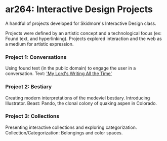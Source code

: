 # ar264: Interactive Design Projects
A handful of projects developed for Skidmore's Interactive Design class.

Projects were defined by an artistic concept and a technological focus (ex: Found text, and hyperlinking). Projects explored interaction and the web as a medium for artistic expression.

### Project 1: Conversations
Using found text (in the public domain) to engage the user in a conversation. 
Text: ['My Lord's Writing All the Time'](https://www.loc.gov/item/sm1880.18069/)
### Project 2: Bestiary
Creating modern interpretations of the medeviel bestiary. Introducing Illustrator.
Beast: Pando, the clonal colony of quaking aspen in Colorado.
### Project 3: Collections
Presenting interactive collections and exploring categorization.
Collection/Categorization: Belongings and color spaces.
